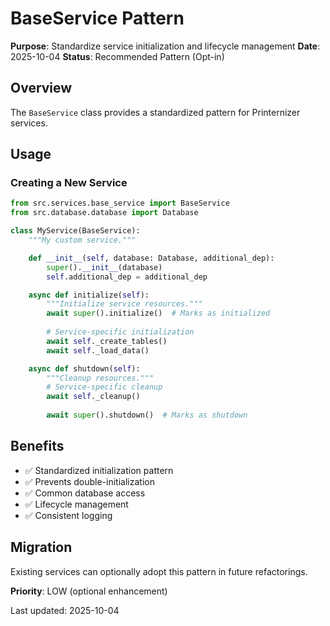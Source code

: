 # BaseService Pattern

**Purpose**: Standardize service initialization and lifecycle management
**Date**: 2025-10-04
**Status**: Recommended Pattern (Opt-in)

## Overview

The `BaseService` class provides a standardized pattern for Printernizer services.

## Usage

### Creating a New Service

```python
from src.services.base_service import BaseService
from src.database.database import Database

class MyService(BaseService):
    """My custom service."""

    def __init__(self, database: Database, additional_dep):
        super().__init__(database)
        self.additional_dep = additional_dep

    async def initialize(self):
        """Initialize service resources."""
        await super().initialize()  # Marks as initialized
        
        # Service-specific initialization
        await self._create_tables()
        await self._load_data()

    async def shutdown(self):
        """Cleanup resources."""
        # Service-specific cleanup
        await self._cleanup()
        
        await super().shutdown()  # Marks as shutdown
```

## Benefits

- ✅ Standardized initialization pattern
- ✅ Prevents double-initialization
- ✅ Common database access
- ✅ Lifecycle management
- ✅ Consistent logging

## Migration

Existing services can optionally adopt this pattern in future refactorings.

**Priority**: LOW (optional enhancement)

Last updated: 2025-10-04
